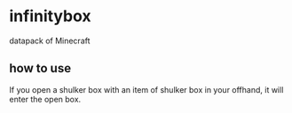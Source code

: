 # infinitybox
datapack of Minecraft

## how to use
If you open a shulker box with an item of shulker box in your offhand, it will enter the open box.